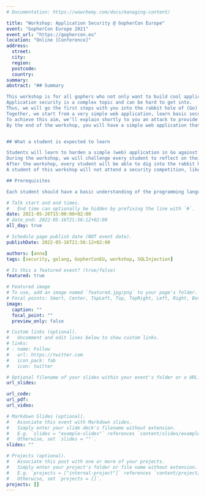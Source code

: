 ```yaml
---
# Documentation: https://wowchemy.com/docs/managing-content/

title: "Workshop: Application Security @ GopherCon Europe"
event: "GopherCon Europe 2021"
event_url: "https://gophercon.eu"
location: "Online [Conference]"
address:
  street:
  city:
  region:
  postcode:
  country:
summary:
abstract: "## Summary

This workshop is for all gophers who not only want to build cool applications and also want to include security into them. 
Application security is a complex topic and can be hard to get into.
Thus, we will go the first steps with you into the rabbit hole of (Go) security.
Together, we start from a very simple web application, learn basic security concepts, and especially how to harden our application in an easy way against those attacks.
To achieve this aim, we’ll explain shortly to you an attack to provide you with the necessary information to conduct the attack. After you have seen by yourself that your application is vulnerable, we will together fix this issue and move forward.
By the end of the workshop, you will have a simple web application that is protected against basic web security attacks, like CSRF, avoid (at least one) memory safety vulnerability, and supply chain attacks. 


## What a student is expected to learn

Students will learn to harden a simple (web) application in Go against basic web security attacks, e.g., CSRF, circumvent the memory safety of Go, and pin their dependencies to avoid supply chain attacks. 
During the workshop, we will challenge every student to reflect on their code and understand the diversity and complexity of security. 
After the workshop, every student will be able to dig into the rabbit hole of (go) security a bit more and check their application against the presented attack vectors. 
A student of this workshop will not attend a security competition, like capture the flag, nor will a student have a theoretical or an in-depth/advanced introduction to any of the covered topics. 

## Prerequisites

Each student should have a basic understanding of the programming language Go and software development. "

# Talk start and end times.
#   End time can optionally be hidden by prefixing the line with `#`.
date: 2021-05-26T15:00:00+02:00
# date_end: 2022-05-16T21:56:12+02:00
all_day: true

# Schedule page publish date (NOT event date).
publishDate: 2022-05-16T21:56:12+02:00

authors: [anna]
tags: [security, golang, GopherConEU, workshop, SQLInjection]

# Is this a featured event? (true/false)
featured: true 

# Featured image
# To use, add an image named `featured.jpg/png` to your page's folder. 
# Focal points: Smart, Center, TopLeft, Top, TopRight, Left, Right, BottomLeft, Bottom, BottomRight.
image:
  caption: ""
  focal_point: ""
  preview_only: false

# Custom links (optional).
#   Uncomment and edit lines below to show custom links.
# links:
# - name: Follow
#   url: https://twitter.com
#   icon_pack: fab
#   icon: twitter

# Optional filename of your slides within your event's folder or a URL.
url_slides:

url_code: 
url_pdf: 
url_video: 

# Markdown Slides (optional).
#   Associate this event with Markdown slides.
#   Simply enter your slide deck's filename without extension.
#   E.g. `slides = "example-slides"` references `content/slides/example-slides.md`.
#   Otherwise, set `slides = ""`.
slides: ""

# Projects (optional).
#   Associate this post with one or more of your projects.
#   Simply enter your project's folder or file name without extension.
#   E.g. `projects = ["internal-project"]` references `content/project/deep-learning/index.md`.
#   Otherwise, set `projects = []`.
projects: []
---
```

